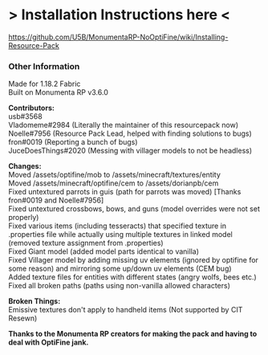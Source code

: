 # > Installation Instructions here <  
https://github.com/U5B/MonumentaRP-NoOptiFine/wiki/Installing-Resource-Pack  

### Other Information  
Made for 1.18.2 Fabric  
Built on Monumenta RP v3.6.0  
  
**Contributors:**  
usb#3568  
Vladomeme#2984 (Literally the maintainer of this resourcepack now)  
Noelle#7956 (Resource Pack Lead, helped with finding solutions to bugs)  
fron#0019 (Reporting a bunch of bugs)  
JuceDoesThings#2020 (Messing with villager models to not be headless)  

**Changes:**  
Moved /assets/optifine/mob to /assets/minecraft/textures/entity  
Moved /assets/minecraft/optifine/cem to /assets/dorianpb/cem  
Fixed untextured parrots in guis (path for parrots was moved) [Thanks fron#0019 and Noelle#7956]  
Fixed untextured crossbows, bows, and guns (model overrides were not set properly)  
Fixed various items (including tesseracts) that specified texture in .properties file while actually using multiple textures in linked model (removed texture assignment from .properties)  
Fixed Giant model (added model parts identical to vanilla)  
Fixed Villager model by adding missing uv elements (ignored by optifine for some reason) and mirroring some up/down uv elements (CEM bug)  
Added texture files for entities with different states (angry wolfs, bees etc.)  
Fixed all broken paths (paths using non-vanilla allowed characters)

**Broken Things:**   
Emissive textures don't apply to handheld items (Not supported by CIT Resewn)
  
**Thanks to the Monumenta RP creators for making the pack and having to deal with OptiFine jank.**  
